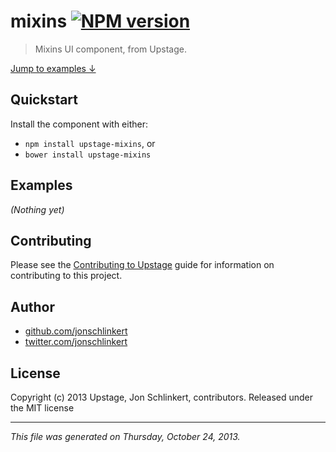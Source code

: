 # mixins [![NPM version](https://badge.fury.io/js/mixins.png)](http://badge.fury.io/js/mixins)

> Mixins UI component, from Upstage.

[Jump to examples ↓](./EXAMPLES.md)

## Quickstart
Install the component with either:

* `npm install upstage-mixins`, or
* `bower install upstage-mixins`

## Examples

_(Nothing yet)_

## Contributing
Please see the [Contributing to Upstage](https://github.com/upstage/upstage/blob/master/CONTRIBUTING.md) guide for information on contributing to this project.

## Author

+ [github.com/jonschlinkert](https://github.com/jonschlinkert)
+ [twitter.com/jonschlinkert](http://twitter.com/jonschlinkert)

## License
Copyright (c) 2013 Upstage, Jon Schlinkert, contributors.
Released under the MIT license

***

_This file was generated on Thursday, October 24, 2013._

